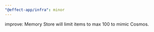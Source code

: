 ```yaml
---
"@effect-app/infra": minor
---
```


improve: Memory Store will limit items to max 100 to mimic Cosmos.
